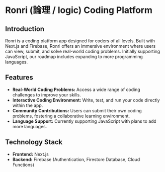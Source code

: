 # Ronri (論理 / logic) Coding Platform

## Introduction

Ronri is a coding platform app designed for coders of all levels. Built with Next.js and Firebase, Ronri offers an immersive environment where users can view, submit, and solve real-world coding problems. Initially supporting JavaScript, our roadmap includes expanding to more programming languages.

## Features

- **Real-World Coding Problems:** Access a wide range of coding challenges to improve your skills.
- **Interactive Coding Environment:** Write, test, and run your code directly within the app.
- **Community Contributions:** Users can submit their own coding problems, fostering a collaborative learning environment.
- **Language Support:** Currently supporting JavaScript with plans to add more languages.

## Technology Stack

- **Frontend:** Next.js
- **Backend:** Firebase (Authentication, Firestore Database, Cloud Functions)
